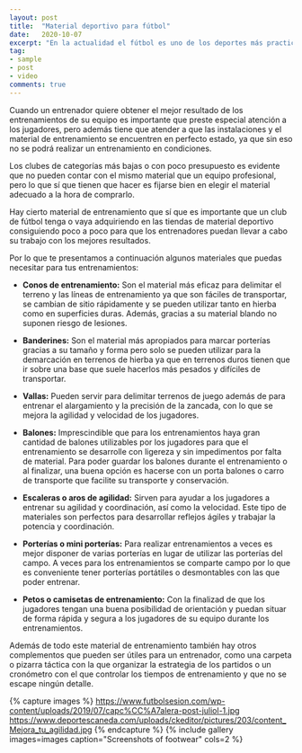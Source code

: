 ```yaml
---
layout: post
title:  "Material deportivo para fútbol"
date:   2020-10-07
excerpt: "En la actualidad el fútbol es uno de los deportes más practicados y seguidos en el mundo. Es un deporte que ha evolucionado mucho, gracias al material deportivo de fútbol que se utiliza para el entrenamiento. Además, actualmente se practica el fútbol en instalaciones de mayor calidad y seguridad."
tag:
- sample
- post
- video
comments: true
---
```


Cuando un entrenador quiere obtener el mejor resultado de los entrenamientos de su equipo es importante que preste especial atención a los jugadores, pero además tiene que atender a que las instalaciones y el material de entrenamiento se encuentren en perfecto estado, ya que sin eso no se podrá realizar un entrenamiento en condiciones.

Los clubes de categorías más bajas o con poco presupuesto es evidente que no pueden contar con el mismo material que un equipo profesional, pero lo que sí que tienen que hacer es fijarse bien en elegir el material adecuado a la hora de comprarlo.

Hay cierto material de entrenamiento que sí que es importante que un club de fútbol tenga o vaya adquiriendo en las tiendas de material deportivo consiguiendo poco a poco para que los entrenadores puedan llevar a cabo su trabajo con los mejores resultados.

Por lo que te presentamos a continuación algunos materiales que puedas necesitar para tus entrenamientos:

* **Conos de entrenamiento:** Son el material más eficaz para delimitar el terreno y las líneas de entrenamiento ya que son fáciles de transportar, se cambian de sitio rápidamente y se pueden utilizar tanto en hierba como en superficies duras. Además, gracias a su material blando no suponen riesgo de lesiones.

* **Banderines:** Son el material más apropiados para marcar porterías gracias a su tamaño y forma pero solo se pueden utilizar para la demarcación en terrenos de hierba ya que en terrenos duros tienen que ir sobre una base que suele hacerlos más pesados y difíciles de transportar.

* **Vallas:** Pueden servir para delimitar terrenos de juego además de para entrenar el alargamiento y la precisión de la zancada, con lo que se mejora la agilidad y velocidad de los jugadores.

* **Balones:** Imprescindible que para los entrenamientos haya gran cantidad de balones utilizables por los jugadores para que el entrenamiento se desarrolle con ligereza y sin impedimentos por falta de material. Para poder guardar los balones durante el entrenamiento o al finalizar, una buena opción es hacerse con un porta balones o carro de transporte que facilite su transporte y conservación.

* **Escaleras o aros de agilidad:** Sirven para ayudar a los jugadores a entrenar su agilidad y coordinación, así como la velocidad. Este tipo de materiales son perfectos para desarrollar reflejos ágiles y trabajar la potencia y coordinación.

* **Porterías o mini porterías:** Para realizar entrenamientos a veces es mejor disponer de varias porterías en lugar de utilizar las porterías del campo. A veces para los entrenamientos se comparte campo por lo que es conveniente tener porterías portátiles o desmontables con las que poder entrenar.

* **Petos o camisetas de entrenamiento:** Con la finalizad de que los jugadores tengan una buena posibilidad de orientación y puedan situar de forma rápida y segura a los jugadores de su equipo durante los entrenamientos.

Además de todo este material de entrenamiento también hay otros complementos que pueden ser útiles para un entrenador, como una carpeta o pizarra táctica con la que organizar la estrategia de los partidos o un cronómetro con el que controlar los tiempos de entrenamiento y que no se escape ningún detalle.

{% capture images %}
    https://www.futbolsesion.com/wp-content/uploads/2019/07/capc%CC%A7alera-post-juliol-1.jpg
    https://www.deportescaneda.com/uploads/ckeditor/pictures/203/content_Mejora_tu_agilidad.jpg
{% endcapture %}
{% include gallery images=images caption="Screenshots of footwear" cols=2 %}
